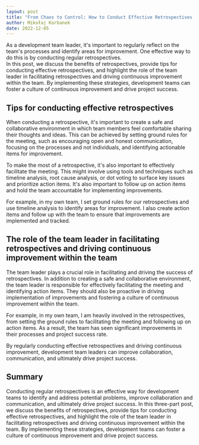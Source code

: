 ```yaml
---
layout: post
title: "From Chaos to Control: How to Conduct Effective Retrospectives and Improve Your Team's Processes"
author: Mikołaj Korbanek
date: 2022-12-05
---
```


As a development team leader, it's important to regularly reflect on the team's processes and identify areas for improvement. One effective way to do this is by conducting regular retrospectives.   
In this post, we discuss the benefits of retrospectives, provide tips for conducting effective retrospectives, and highlight the role of the team leader in facilitating retrospectives and driving continuous improvement within the team. By implementing these strategies, development teams can foster a culture of continuous improvement and drive project success.

## Tips for conducting effective retrospectives

When conducting a retrospective, it's important to create a safe and collaborative environment in which team members feel comfortable sharing their thoughts and ideas. This can be achieved by setting ground rules for the meeting, such as encouraging open and honest communication, focusing on the processes and not individuals, and identifying actionable items for improvement.

To make the most of a retrospective, it's also important to effectively facilitate the meeting. This might involve using tools and techniques such as timeline analysis, root cause analysis, or dot voting to surface key issues and prioritize action items. It's also important to follow up on action items and hold the team accountable for implementing improvements.

For example, in my own team, I set ground rules for our retrospectives and use timeline analysis to identify areas for improvement. I also create action items and follow up with the team to ensure that improvements are implemented and tracked.

## The role of the team leader in facilitating retrospectives and driving continuous improvement within the team

The team leader plays a crucial role in facilitating and driving the success of retrospectives. In addition to creating a safe and collaborative environment, the team leader is responsible for effectively facilitating the meeting and identifying action items. They should also be proactive in driving implementation of improvements and fostering a culture of continuous improvement within the team.

For example, in my own team, I am heavily involved in the retrospectives, from setting the ground rules to facilitating the meeting and following up on action items. As a result, the team has seen significant improvements in their processes and project success rate.

By regularly conducting effective retrospectives and driving continuous improvement, development team leaders can improve collaboration, communication, and ultimately drive project success.

## Summary

Conducting regular retrospectives is an effective way for development teams to identify and address potential problems, improve collaboration and communication, and ultimately drive project success. In this three-part post, we discuss the benefits of retrospectives, provide tips for conducting effective retrospectives, and highlight the role of the team leader in facilitating retrospectives and driving continuous improvement within the team. By implementing these strategies, development teams can foster a culture of continuous improvement and drive project success.